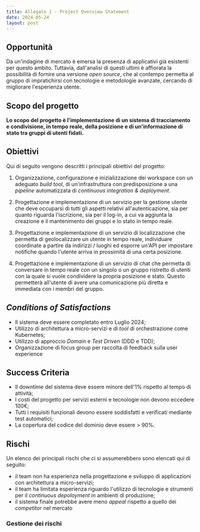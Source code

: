 ```yaml
---
title: Allegato 1 - Project Overview Statement
date: 2024-05-24
layout: post
---
```


## Opportunità

Da un'indagine di mercato è emersa la presenza di applicativi già esistenti per questo ambito.
Tuttavia, dall'analisi di questi ultimi è affiorata la possibilità di fornire una versione _open source_, che al contempo permetta al gruppo di impratichirsi con tecnologie e metodologie avanzate, cercando di migliorare l'esperienza utente.

## Scopo del progetto

**Lo scopo del progetto è l'implementazione di un sistema <!-- a micro-servizi --> di tracciamento e condivisione, in tempo reale, della posizione e di un'informazione di stato tra gruppi di utenti fidati.**

<!-- opportunita / problemi 

_`TODO`: quelli qui sotto mi sembrano più rischi che opportunità / problemi. Qui per opportunità e problemi sono intesi quelli che spingono alla realizzazione di questo progetto e non problemi tecnologici._

I problemi relativi all'applicativo sono totalmente connessi all'inesperienza del team in materia, sia in termini di tecnologie adottate, sia in fase di design dell'applicativo.
Le opportunità sono relative sia al funzionamento del sistema, sia ad un aspetto di modularità, che se eseguito correttamente a livello di design, getta le basi di proprietà di estensibilità, replicazione di servizi e scaling e fault-tolerance.

-->

## Obiettivi

Qui di seguito vengono descritti i principali obiettivi del progetto:

1. Organizzazione, configurazione e inizializzazione dei workspace con un adeguato _build tool_, di un'infrastruttura con predisposizione a una _pipeline_ automatizzata di _continuous integration & deployment_.

2. Progettazione e implementazione di un servizio per la gestione utente che deve occuparsi di tutti gli aspetti relativi all'autenticazione, sia per quanto riguarda l'iscrizione, sia per il log-in, a cui va aggiunta la creazione e il mantenimento dei gruppi e lo stato in tempo reale.

<!--  Questi sono piu requisiti che obiettivi 

#### Autenticazione

##### Iscrizione

Il servizio deve supportare l'iscrizione di nuovi utenti

###### Mail

Il servizio deve inviare una mail con i dati relativi all'iscrizione

##### Log-in

Il servizio deve supportare il log-in di utenti già iscritti

###### Token & sessione

Il servizio deve creare e gestire token di autenticazione e la sessione a questo correlata

##### Aggiornamento utente

Il servizio deve permettere all'utente di modificare le proprie informazioni e password

#### Gestione gruppi

##### Creazione gruppo

Il servizio deve supportare la creazione di un gruppo e la stesura delle policy

##### Adesione gruppo

Il servizio deve supportare la possibilità di invitare utenti nei gruppi, oltre che notificare i facenti parte del gruppo ad ogni nuova adesione

##### Abbandono gruppo

Il servizio deve permettere all'utente di abbandonare un gruppo in cui ha precedentemente aderito

#### Gestione stato

Il servizio deve gestire tutti gli aspetti relativi allo stato, compreso l'aggiornamento con annessa notifica a tutti i membri di tutti i gruppi di cui fa parte; deve essere possibile resettare lo stato dopo un'emergenza

#### Documentazione

Il servizio deve essere corredato da una chiara documentazione, per permettere all'utente di utilizzarlo correttamente ed al personale tecnico di intervenire prontamente con manutenzioni all'evenienza

-->

3. Progettazione e implementazione di un servizio di localizzazione che permetta di geolocalizzare un utente in tempo reale, individuare coordinate a partire da indirizzi / luoghi ed esporre un'API per impostare notifiche quando l'utente arriva in prossimità di una certa posizione.

4. Progettazione e implementazione di un servizio di chat che permetta di conversare in tempo reale con un singolo o un gruppo ristretto di utenti con la quale si vuole condividere la propria posizione e stato. Questo permetterà all'utente di avere una comunicazione più diretta e immediata con i membri del gruppo.

## _Conditions of Satisfactions_

- Il sistema deve essere completato entro Luglio 2024;
- Utilizzo di architettura a micro-servizi e di _tool_ di orchestrazione come Kubernetes;
- Utilizzo di approccio _Domain_ e _Test Driven_ (DDD e TDD);
- Organizzazione di focus group per raccolta di feedback sulla user experience

## Success Criteria

- Il downtime del sistema deve essere minore dell'1% rispetto al tempo di attività;
- I costi del progetto per servizi esterni e tecnologie non devono eccedere 100€;
- Tutti i requisiti funzionali devono essere soddisfatti e verificati mediante test automatici;
- La copertura del codice del dominio deve essere > 90%.

## Rischi

Un elenco dei principali rischi che ci si assumerebbero sono elencati qui di seguito:

- il team non ha esperienza nella progettazione e sviluppo di applicazioni con architettura a micro-servizi;
- il team ha limitata esperienza riguardo l'utilizzo di tecnologie e strumenti per il _continuous depoloyment_ in ambienti di produzione;
- il sistema finale potrebbe avere meno _appeal_ rispetto a quello dei _competitor_ nel mercato

### Gestione dei rischi
